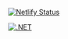 [![Netlify Status](https://api.netlify.com/api/v1/badges/dce4adb2-4213-4eae-bb88-0c978dff9f4a/deploy-status)](https://app.netlify.com/sites/summonerrifttv/deploys)

[![.NET](https://github.com/arturitus/SummonerRIftTv/actions/workflows/dotnet.yml/badge.svg)](https://github.com/arturitus/SummonerRIftTv/actions/workflows/dotnet.yml)